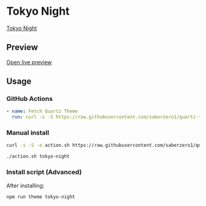 # Tokyo Night

[Tokyo Night](#)

## Preview

[Open live preview](https://quartz-themes.github.io/tokyo-night/)

## Usage

### GitHub Actions

```yaml
- name: Fetch Quartz Theme
  run: curl -s -S https://raw.githubusercontent.com/saberzero1/quartz-themes/master/action.sh | bash -s -- tokyo-night
```

### Manual install

```bash
curl -s -S -o action.sh https://raw.githubusercontent.com/saberzero1/quartz-themes/master/action.sh

./action.sh tokyo-night
```

### Install script (Advanced)

After installing:

```bash
npm run theme tokyo-night
```
